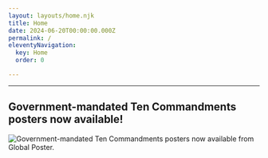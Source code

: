 ```yaml
---
layout: layouts/home.njk
title: Home
date: 2024-06-20T00:00:00.000Z
permalink: /
eleventyNavigation:
  key: Home
  order: 0

---
```


-----

## Government-mandated Ten Commandments posters now available!

![Government-mandated Ten Commandments posters now available from Global Poster.](/static/img/global-poster-ten-commandments-1-2-merge.jpg)